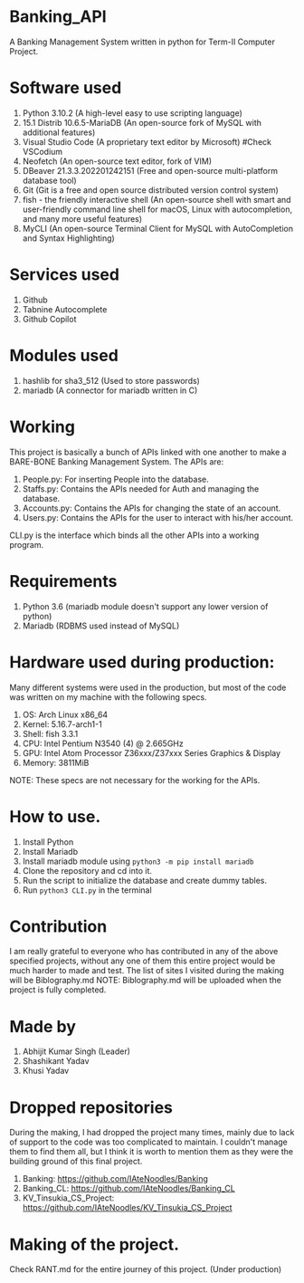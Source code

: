 # Banking_API
A Banking Management System written in python for Term-II Computer Project.

# Software used
1. Python 3.10.2 (A high-level easy to use scripting language)
2. 15.1 Distrib 10.6.5-MariaDB (An open-source fork of MySQL with additional features)
3. Visual Studio Code (A proprietary text editor by Microsoft) #Check VSCodium
4. Neofetch (An open-source text editor, fork of VIM)
5. DBeaver 21.3.3.202201242151 (Free and open-source multi-platform database tool)
6. Git (Git is a free and open source distributed version control system)
7. fish - the friendly interactive shell (An open-source shell with smart and user-friendly command line shell for macOS, Linux with autocompletion, and many more useful features)
8. MyCLI (An open-source Terminal Client for MySQL with AutoCompletion and Syntax Highlighting)

# Services used
1. Github
2. Tabnine Autocomplete
3. Github Copilot

# Modules used
1. hashlib for sha3_512 (Used to store passwords)
2. mariadb (A connector for mariadb written in C)

# Working
This project is basically a bunch of APIs linked with one another to make a BARE-BONE Banking Management System.
The APIs are:
1. People.py: For inserting People into the database.
2. Staffs.py: Contains the APIs needed for Auth and managing the database.
3. Accounts.py: Contains the APIs for changing the state of an account.
4. Users.py: Contains the APIs for the user to interact with his/her account.

CLI.py is the interface which binds all the other APIs into a working program.

# Requirements
1. Python 3.6 (mariadb module doesn't support any lower version of python)
2. Mariadb (RDBMS used instead of MySQL)

# Hardware used during production:
Many different systems were used in the production, but most of the code was written on my machine with the following specs.

  1. OS: Arch Linux x86_64   
  2. Kernel: 5.16.7-arch1-1 
  3. Shell: fish 3.3.1 
  4. CPU: Intel Pentium N3540 (4) @ 2.665GHz 
  5. GPU: Intel Atom Processor Z36xxx/Z37xxx Series Graphics & Display 
  6. Memory: 3811MiB

NOTE: These specs are not necessary for the working for the APIs.

# How to use.
1. Install Python 
2. Install Mariadb
3. Install mariadb module using `python3 -m pip install mariadb`
4. Clone the repository and cd into it.
5. Run the script to initialize the database and create dummy tables.
5. Run `python3 CLI.py` in the terminal

# Contribution
I am really grateful to everyone who has contributed in any of the above specified projects, without any one of them this entire project would be much harder to made and test.
The list of sites I visited during the making will be Biblography.md 
NOTE: Biblography.md will be uploaded when the project is fully completed.

# Made by
1. Abhijit Kumar Singh (Leader)
2. Shashikant Yadav
3. Khusi Yadav

# Dropped repositories
During the making, I had dropped the project many times, mainly due to lack of support to the code was too complicated to maintain. I couldn't manage them to find them all, but I think it is worth to mention them as they were the building ground of this final project.
1. Banking: https://github.com/IAteNoodles/Banking
2. Banking_CL: https://github.com/IAteNoodles/Banking_CL
3. KV_Tinsukia_CS_Project: https://github.com/IAteNoodles/KV_Tinsukia_CS_Project

# Making of the project.
Check RANT.md for the entire journey of this project. (Under production)
